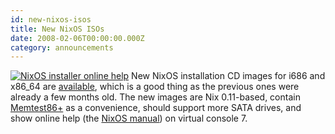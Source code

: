 ```yaml
---
id: new-nixos-isos
title: New NixOS ISOs 
date: 2008-02-06T00:00:00.000Z
category: announcements
---
```

 [![NixOS installer online help](/images/screenshots/nixos-installer-help-small.png)](/images/screenshots/nixos-installer-help.png) New NixOS installation CD images for i686 and x86\_64 are [available](https://web.archive.org/web/20200423231710/https://releases.nixos.org/nixos-0.1pre10083/), which is a good thing as the previous ones were already a few months old. The new images are Nix 0.11-based, contain [Memtest86+](http://www.memtest.org/) as a convenience, should support more SATA drives, and show online help (the [NixOS manual](/manual/nixos/unstable/)) on virtual console 7.

